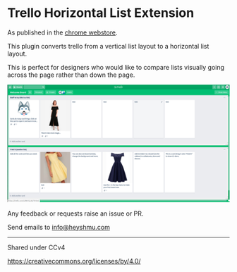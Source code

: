 # Trello Horizontal List Extension

As published in the [chrome webstore](https://chrome.google.com/webstore/detail/trello-horizontal-plugin/bnjapjcicacmalbgnpnfgclacakagnli?hl=en&gl=AU).

This plugin converts trello from a vertical list layout to a horizontal list layout.

This is perfect for designers who would like to compare lists visually going across the page rather than down the page.

<img src="sample-image.png">

Any feedback or requests raise an issue or PR. 

Send emails to info@heyshmu.com

---


Shared under CCv4

https://creativecommons.org/licenses/by/4.0/
